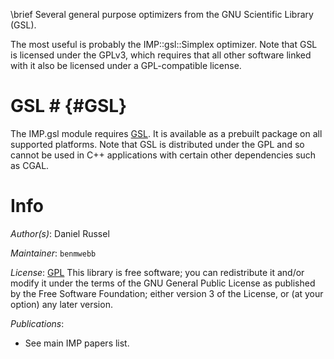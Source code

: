 \brief Several general purpose optimizers from the GNU Scientific Library (GSL).

The most useful is probably the IMP::gsl::Simplex optimizer. Note that GSL is licensed under the GPLv3, which requires that all other software linked with it also be licensed under a GPL-compatible license.

# GSL # {#GSL}
The IMP.gsl module requires [GSL](http://www.gnu.org/software/gsl/). It
is available as a prebuilt package on all supported platforms. Note that
GSL is distributed under the GPL and so cannot be used in C++ applications
with certain other dependencies such as CGAL.


# Info

_Author(s)_: Daniel Russel

_Maintainer_: `benmwebb`

_License_: [GPL](http://www.gnu.org/licenses/gpl.html)
This library is free software; you can redistribute it and/or
modify it under the terms of the GNU General Public
License as published by the Free Software Foundation; either
version 3 of the License, or (at your option) any later version.

_Publications_:
 - See main IMP papers list.
